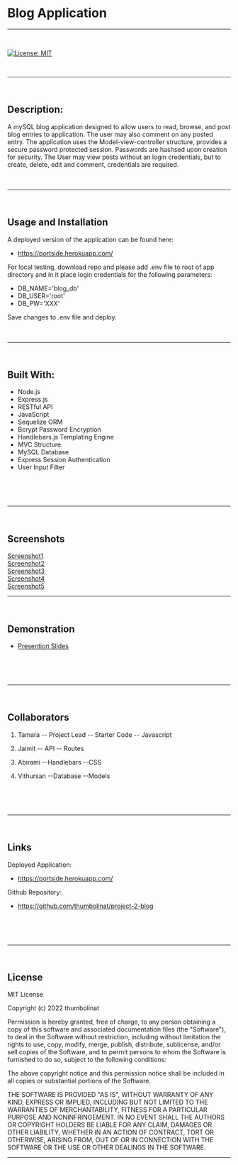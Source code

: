 
# Blog Application
---
<br>

[![License: MIT](https://img.shields.io/badge/License-MIT-yellow.svg)](https://opensource.org/licenses/MIT)

<br>

---
<br>

## Description:
A mySQL blog application designed to allow users to read, browse, and post blog entries to application. The user may also comment on any posted entry. 
The application uses the Model-view-controller structure, provides a secure password protected session. Passwords are hashsed upon creation for security.
The User may view posts without an login credentials, but to create, delete, edit and comment, credentials are required.
<br>
<br>
<br>

---
<br>

## Usage and Installation

A deployed version of the application can be found here:

 - https://portside.herokuapp.com/

For local testing, download repo and please add .env file to root of app directory and in it place login credentials for the following parameters:

 - DB_NAME='blog_db'
 - DB_USER='root'
 - DB_PW='XXX'

Save changes to .env file and deploy.
<br>
<br>
<br>

---
<br>

## Built With:

- Node.js
- Express.js
- RESTful API
- JavaScript
- Sequelize ORM
- Bcrypt Password Encryption
- Handlebars.js Templating Engine
- MVC Structure
- MySQL Database
- Express Session Authentication
- User Input Filter
<br>
<br>
<br>

---
<br>

## Screenshots

[Screenshot1](./assets/images/pic1.png)
<br>
[Screenshot2](./assets/images/pic2.png)
<br>
[Screenshot3](./assets/images/pic3.png)
<br>
[Screenshot4](./assets/images/pic4.png)
<br>
[Screenshot5](./assets/images/pic5.png)
<br>

---
<br>

## Demonstration

- [Presention Slides](https://docs.google.com/presentation/d/1LeYb_d5uvq3wRo3i1XdawShc71srlnlQwMdo5jXy7f0/edit#slide=id.p)
<br>
<br>
<br>

---
<br>

## Collaborators

 1. Tamara
    -- Project Lead
    -- Starter Code
    -- Javascript

 2. Jaimit
    -- API
    -- Routes

 3. Abirami
    --Handlebars
    --CSS

 4. Vithursan
    --Database
    --Models
<br>
<br>
<br>

---
<br>

## Links

Deployed Application:

 - https://portside.herokuapp.com/

Github Repository:

 - https://github.com/thumbolinat/project-2-blog
<br>
<br>
<br>

---
<br>

## License

MIT License

Copyright (c) 2022 thumbolinat

Permission is hereby granted, free of charge, to any person obtaining a copy
of this software and associated documentation files (the "Software"), to deal
in the Software without restriction, including without limitation the rights
to use, copy, modify, merge, publish, distribute, sublicense, and/or sell
copies of the Software, and to permit persons to whom the Software is
furnished to do so, subject to the following conditions:

The above copyright notice and this permission notice shall be included in all
copies or substantial portions of the Software.

THE SOFTWARE IS PROVIDED "AS IS", WITHOUT WARRANTY OF ANY KIND, EXPRESS OR
IMPLIED, INCLUDING BUT NOT LIMITED TO THE WARRANTIES OF MERCHANTABILITY,
FITNESS FOR A PARTICULAR PURPOSE AND NONINFRINGEMENT. IN NO EVENT SHALL THE
AUTHORS OR COPYRIGHT HOLDERS BE LIABLE FOR ANY CLAIM, DAMAGES OR OTHER
LIABILITY, WHETHER IN AN ACTION OF CONTRACT, TORT OR OTHERWISE, ARISING FROM,
OUT OF OR IN CONNECTION WITH THE SOFTWARE OR THE USE OR OTHER DEALINGS IN THE
SOFTWARE.
<br>

---


